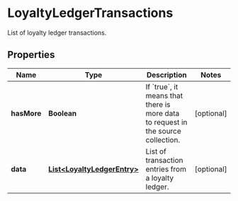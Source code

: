 

# LoyaltyLedgerTransactions

List of loyalty ledger transactions.
## Properties

Name | Type | Description | Notes
------------ | ------------- | ------------- | -------------
**hasMore** | **Boolean** | If &#x60;true&#x60;, it means that there is more data to request in the source collection. |  [optional]
**data** | [**List&lt;LoyaltyLedgerEntry&gt;**](LoyaltyLedgerEntry.md) | List of transaction entries from a loyalty ledger. |  [optional]



